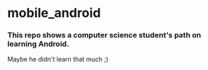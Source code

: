 # mobile_android

### This repo shows a computer science student's path on learning Android.

Maybe he didn't learn that much ;)
